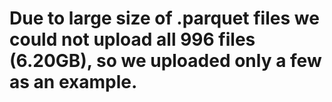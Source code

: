 # Due to large size of .parquet files we could not upload all 996 files (6.20GB), so we uploaded only a few as an example.
